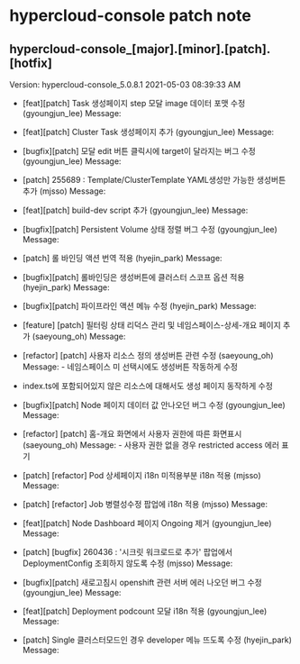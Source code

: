 # hypercloud-console patch note
## hypercloud-console_[major].[minor].[patch].[hotfix]
Version: hypercloud-console_5.0.8.1
2021-05-03  08:39:33 AM
- [feat][patch] Task 생성페이지 step 모달 image 데이터 포맷 수정 (gyoungjun_lee) 
    Message: 
- [feat][patch] Cluster Task 생성페이지 추가 (gyoungjun_lee) 
    Message: 
- [bugfix][patch] 모달 edit 버튼 클릭시에 target이 달라지는 버그 수정 (gyoungjun_lee) 
    Message: 
- [patch] 255689 : Template/ClusterTemplate YAML생성만 가능한 생성버튼 추가 (mjsso) 
    Message: 
- [feat][patch] build-dev script 추가 (gyoungjun_lee) 
    Message: 
- [bugfix][patch] Persistent Volume 상태 정렬 버그 수정 (gyoungjun_lee) 
    Message: 
- [patch] 롤 바인딩 액션 번역 적용 (hyejin_park) 
    Message: 
- [bugfix][patch] 롤바인딩은 생성버튼에 클러스터 스코프 옵션 적용 (hyejin_park) 
    Message: 
- [bugfix][patch] 파이프라인 액션 메뉴 수정 (hyejin_park) 
    Message: 
- [feature] [patch] 필터링 상태 리덕스 관리 및 네임스페이스-상세-개요 페이지 추가 (saeyoung_oh) 
    Message: 
- [refactor] [patch] 사용자 리소스 정의 생성버튼 관련 수정 (saeyoung_oh) 
    Message:  - 네임스페이스 미 선택시에도 생성버튼 작동하게 수정
 - index.ts에 포함되어있지 않은 리소스에 대해서도 생성 페이지 동작하게 수정

- [bugfix][patch] Node 페이지 데이터 값 안나오던 버그 수정 (gyoungjun_lee) 
    Message: 
- [refactor] [patch] 홈-개요 화면에서 사용자 권한에 따른 화면표시 (saeyoung_oh) 
    Message:  - 사용자 권한 없을 경우 restricted access 에러 표기

- [patch] [refactor] Pod 상세페이지 i18n 미적용부분 i18n 적용 (mjsso) 
    Message: 
- [patch] [refactor] Job 병렬성수정 팝업에 i18n 적용 (mjsso) 
    Message: 
- [feat][patch] Node Dashboard 페이지 Ongoing 제거 (gyoungjun_lee) 
    Message: 
- [patch] [bugfix] 260436 : '시크릿 워크로드로 추가' 팝업에서 DeploymentConfig 조회하지 않도록 수정 (mjsso) 
    Message: 
- [bugfix][patch] 새로고침시 openshift 관련 서버 에러 나오던 버그 수정 (gyoungjun_lee) 
    Message: 
- [feat][patch] Deployment podcount 모달 i18n 적용 (gyoungjun_lee) 
    Message: 
- [patch] Single 클러스터모드인 경우 developer 메뉴 뜨도록 수정 (hyejin_park) 
    Message: 